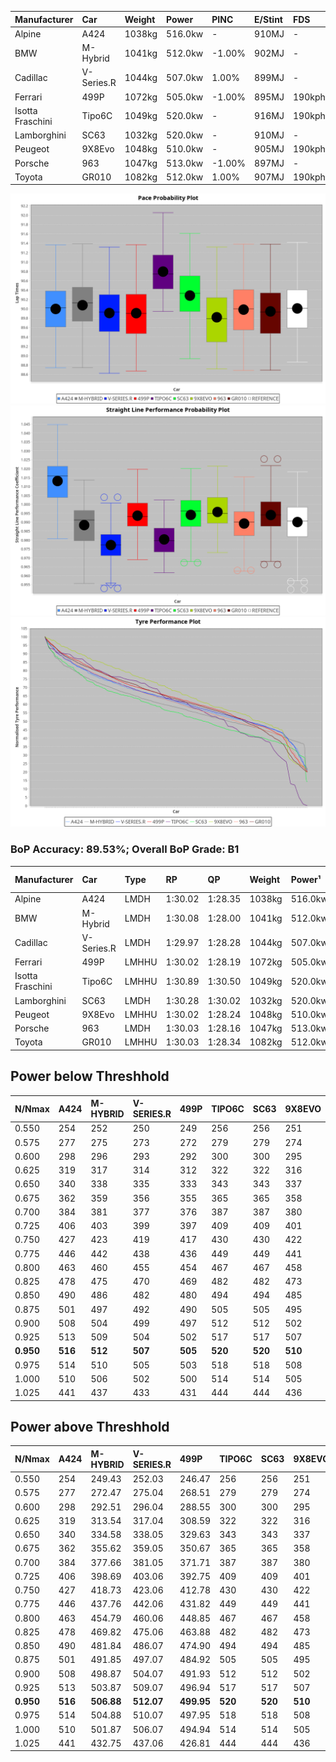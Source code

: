 | Manufacturer     | Car        | Weight | Power   | PINC    | E/Stint | FDS     |
|:-|:-|:-|:-|:-|:-|:-|
| Alpine           | A424       | 1038kg | 516.0kw |    -    | 910MJ   |    -    |
| BMW              | M-Hybrid   | 1041kg | 512.0kw | -1.00%  | 902MJ   |    -    |
| Cadillac         | V-Series.R | 1044kg | 507.0kw | 1.00%   | 899MJ   |    -    |
| Ferrari          | 499P       | 1072kg | 505.0kw | -1.00%  | 895MJ   | 190kph  |
| Isotta Fraschini | Tipo6C     | 1049kg | 520.0kw |    -    | 916MJ   | 190kph  |
| Lamborghini      | SC63       | 1032kg | 520.0kw |    -    | 910MJ   |    -    |
| Peugeot          | 9X8Evo     | 1048kg | 510.0kw |    -    | 905MJ   | 190kph  |
| Porsche          | 963        | 1047kg | 513.0kw | -1.00%  | 897MJ   |    -    |
| Toyota           | GR010      | 1082kg | 512.0kw | 1.00%   | 907MJ   | 190kph  |

![PACECHART](./IMG/ACOMETHOD.png)
![STRAIGHTLINEPERFORMANCECHART](./IMG/ACOMETHOD_sp.png)
![TYREPERFORMANCECHART](./IMG/ACOMETHOD_tw.png)

### BoP Accuracy: 89.53%; Overall BoP Grade: B1
| Manufacturer     | Car        | Type  | RP      | QP      | Weight | Power¹  | Threshhold | PINC    | Power²   | E/Stint | AVG Vmax  | FDS     | RDLC | L/Stint | BOP-Grade | Model Accuracy | Model Points | Match%  | SimDiff |
|:-|:-|:-|:-|:-|:-|:-|:-|:-|:-|:-|:-|:-|:-|:-|:-|:-|:-|:-|:-|
| Alpine           | A424       | LMDH  | 1:30.02 | 1:28.35 | 1038kg | 516.0kw | 210.0kph   |    -    | 516.00kw |  910MJ  | 326.28kph |    -    | 1.01 | 40      | ~A1       | 86.43%         | 618          | 98.36%  | #       |
| BMW              | M-Hybrid   | LMDH  | 1:30.08 | 1:28.00 | 1041kg | 512.0kw | 210.0kph   | -1.00%  | 506.90kw |  902MJ  | 321.15kph |    -    | 1.01 | 40      | +A2       | 93.77%         | 1672         | 92.68%  | #       |
| Cadillac         | V-Series.R | LMDH  | 1:29.97 | 1:28.28 | 1044kg | 507.0kw | 210.0kph   | 1.00%   | 512.10kw |  899MJ  | 318.26kph |    -    | 1.01 | 40      | ~A1       | 83.12%         | 1921         | 98.49%  | ±2.67s  |
| Ferrari          | 499P       | LMHHU | 1:30.02 | 1:28.19 | 1072kg | 505.0kw | 210.0kph   | -1.00%  | 500.00kw |  895MJ  | 319.29kph | 190kph  | 1.02 | 40      | ~A1       | 69.49%         | 1950         | 100.00% | ±2.06s  |
| Isotta Fraschini | Tipo6C     | LMHHU | 1:30.89 | 1:30.50 | 1049kg | 520.0kw | 210.0kph   |    -    | 520.00kw |  916MJ  | 320.79kph | 190kph  | 1.06 | 40      | +Ω1       | 73.56%         | 64           | 28.06%  | #       |
| Lamborghini      | SC63       | LMDH  | 1:30.28 | 1:30.02 | 1032kg | 520.0kw | 210.0kph   |    -    | 520.00kw |  910MJ  | 323.80kph |    -    | 1.05 | 40      | +B1       | 95.82%         | 459          | 88.17%  | #       |
| Peugeot          | 9X8Evo     | LMHHU | 1:30.02 | 1:28.24 | 1048kg | 510.0kw | 210.0kph   |    -    | 510.00kw |  905MJ  | 322.22kph | 190kph  | 1.00 | 40      | ~A1       | 66.97%         | 221          | 100.00% | #       |
| Porsche          | 963        | LMDH  | 1:30.03 | 1:28.16 | 1047kg | 513.0kw | 210.0kph   | -1.00%  | 507.90kw |  897MJ  | 320.68kph |    -    | 1.01 | 40      | ~A1       | 81.02%         | 5243         | 100.00% | ±2.08s  |
| Toyota           | GR010      | LMHHU | 1:30.03 | 1:28.34 | 1082kg | 512.0kw | 210.0kph   | 1.00%   | 517.10kw |  907MJ  | 320.23kph | 190kph  | 1.01 | 40      | ~A1       | 73.70%         | 2701         | 100.00% | ±1.77s  |

## Power below Threshhold
| N/Nmax    | A424    | M-HYBRID | V-SERIES.R | 499P    | TIPO6C  | SC63    | 9X8EVO  | 963     | GR010   |
|:-|:-|:-|:-|:-|:-|:-|:-|:-|:-|
|  0.550    |  254    |  252     |  250       |  249    |  256    |  256    |  251    |  253    |  252    |
|  0.575    |  277    |  275     |  273       |  272    |  279    |  279    |  274    |  276    |  275    |
|  0.600    |  298    |  296     |  293       |  292    |  300    |  300    |  295    |  296    |  296    |
|  0.625    |  319    |  317     |  314       |  312    |  322    |  322    |  316    |  317    |  317    |
|  0.650    |  340    |  338     |  335       |  333    |  343    |  343    |  337    |  338    |  338    |
|  0.675    |  362    |  359     |  356       |  355    |  365    |  365    |  358    |  360    |  359    |
|  0.700    |  384    |  381     |  377       |  376    |  387    |  387    |  380    |  382    |  381    |
|  0.725    |  406    |  403     |  399       |  397    |  409    |  409    |  401    |  403    |  403    |
|  0.750    |  427    |  423     |  419       |  417    |  430    |  430    |  422    |  424    |  423    |
|  0.775    |  446    |  442     |  438       |  436    |  449    |  449    |  441    |  443    |  442    |
|  0.800    |  463    |  460     |  455       |  454    |  467    |  467    |  458    |  461    |  460    |
|  0.825    |  478    |  475     |  470       |  469    |  482    |  482    |  473    |  476    |  475    |
|  0.850    |  490    |  486     |  482       |  480    |  494    |  494    |  485    |  487    |  486    |
|  0.875    |  501    |  497     |  492       |  490    |  505    |  505    |  495    |  498    |  497    |
|  0.900    |  508    |  504     |  499       |  497    |  512    |  512    |  502    |  505    |  504    |
|  0.925    |  513    |  509     |  504       |  502    |  517    |  517    |  507    |  510    |  509    |
| **0.950** | **516** | **512**  | **507**    | **505** | **520** | **520** | **510** | **513** | **512** |
|  0.975    |  514    |  510     |  505       |  503    |  518    |  518    |  508    |  511    |  510    |
|  1.000    |  510    |  506     |  502       |  500    |  514    |  514    |  505    |  507    |  506    |
|  1.025    |  441    |  437     |  433       |  431    |  444    |  444    |  436    |  438    |  437    |

## Power above Threshhold
| N/Nmax    | A424    | M-HYBRID   | V-SERIES.R | 499P       | TIPO6C  | SC63    | 9X8EVO  | 963        | GR010      |
|:-|:-|:-|:-|:-|:-|:-|:-|:-|:-|
|  0.550    |  254    |  249.43    |  252.03    |  246.47    |  256    |  256    |  251    |  250.43    |  255.06    |
|  0.575    |  277    |  272.47    |  275.04    |  268.51    |  279    |  279    |  274    |  273.47    |  278.06    |
|  0.600    |  298    |  292.51    |  296.04    |  288.55    |  300    |  300    |  295    |  293.50    |  298.07    |
|  0.625    |  319    |  313.54    |  317.04    |  308.59    |  322    |  322    |  316    |  314.54    |  320.07    |
|  0.650    |  340    |  334.58    |  338.05    |  329.63    |  343    |  343    |  337    |  335.57    |  341.08    |
|  0.675    |  362    |  355.62    |  359.05    |  350.67    |  365    |  365    |  358    |  356.61    |  363.08    |
|  0.700    |  384    |  377.66    |  381.05    |  371.71    |  387    |  387    |  380    |  377.65    |  385.09    |
|  0.725    |  406    |  398.69    |  403.06    |  392.75    |  409    |  409    |  401    |  399.68    |  407.09    |
|  0.750    |  427    |  418.73    |  423.06    |  412.78    |  430    |  430    |  422    |  419.72    |  427.10    |
|  0.775    |  446    |  437.76    |  442.06    |  431.82    |  449    |  449    |  441    |  438.75    |  446.10    |
|  0.800    |  463    |  454.79    |  460.06    |  448.85    |  467    |  467    |  458    |  455.78    |  464.11    |
|  0.825    |  478    |  469.82    |  475.06    |  463.88    |  482    |  482    |  473    |  470.81    |  479.11    |
|  0.850    |  490    |  481.84    |  486.07    |  474.90    |  494    |  494    |  485    |  482.83    |  491.11    |
|  0.875    |  501    |  491.85    |  497.07    |  484.92    |  505    |  505    |  495    |  492.84    |  502.12    |
|  0.900    |  508    |  498.87    |  504.07    |  491.93    |  512    |  512    |  502    |  499.86    |  509.12    |
|  0.925    |  513    |  503.87    |  509.07    |  496.94    |  517    |  517    |  507    |  504.86    |  514.12    |
| **0.950** | **516** | **506.88** | **512.07** | **499.95** | **520** | **520** | **510** | **507.87** | **517.12** |
|  0.975    |  514    |  504.88    |  510.07    |  497.95    |  518    |  518    |  508    |  505.87    |  515.12    |
|  1.000    |  510    |  501.87    |  506.07    |  494.94    |  514    |  514    |  505    |  502.86    |  511.12    |
|  1.025    |  441    |  432.75    |  437.06    |  426.81    |  444    |  444    |  436    |  433.74    |  441.10    |

